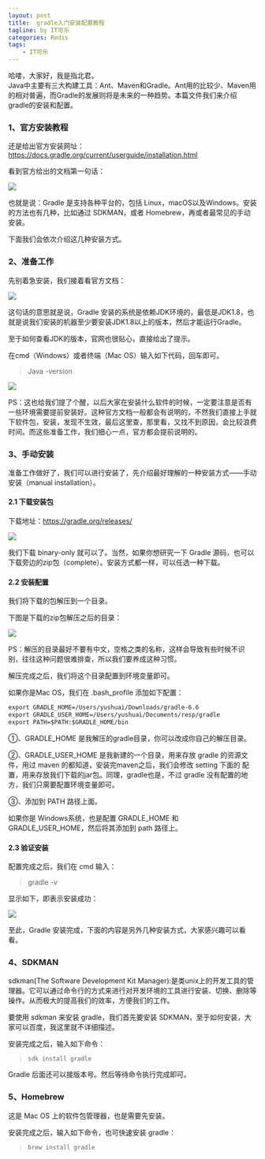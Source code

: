 ```yaml
---
layout: post
title:  gradle入门安装配置教程
tagline: by IT可乐
categories: Redis
tags: 
    - IT可乐
---
```


哈喽，大家好，我是指北君。  
Java中主要有三大构建工具：Ant、Maven和Gradle。Ant用的比较少、Maven用的相对普遍，而Gradle的发展则将是未来的一种趋势。本篇文件我们来介绍gradle的安装和配置。

<!--more-->

### 1、官方安装教程

还是给出官方安装网址：https://docs.gradle.org/current/userguide/installation.html

看到官方给出的文档第一句话：

![](http://www.javanorth.cn/assets/images/2022/itcoke/gradle/gradle-01.png)

也就是说：Gradle 是支持各种平台的，包括 Linux，macOS以及Windows。安装的方法也有几种，比如通过 SDKMAN，或者 Homebrew，再或者最常见的手动安装。

下面我们会依次介绍这几种安装方式。

### 2、准备工作

先别着急安装，我们接着看官方文档：

![](http://www.javanorth.cn/assets/images/2022/itcoke/gradle/gradle-02.png)

这句话的意思就是说，Gradle 安装的系统是依赖JDK环境的，最低是JDK1.8，也就是说我们安装的机器至少要安装JDK1.8以上的版本，然后才能运行Gradle。

至于如何查看JDK的版本，官网也很贴心，直接给出了提示。

在cmd（Windows）或者终端（Mac OS）输入如下代码，回车即可。

> Java -version

![](http://www.javanorth.cn/assets/images/2022/itcoke/gradle/gradle-03.png)

PS：这也给我们提了个醒，以后大家在安装什么软件的时候，一定要注意是否有一些环境需要提前安装好。这种官方文档一般都会有说明的，不然我们直接上手就下软件包，安装，发现不生效，最后这里查，那里看，又找不到原因，会比较浪费时间。而这些准备工作，我们细心一点，官方都会提前说明的。

### 3、手动安装

准备工作做好了，我们可以进行安装了，先介绍最好理解的一种安装方式——手动安装（manual installation）。

#### 2.1 下载安装包

下载地址：https://gradle.org/releases/

![](http://www.javanorth.cn/assets/images/2022/itcoke/gradle/gradle-04.png)

我们下载 binary-only 就可以了。当然，如果你想研究一下 Gradle 源码，也可以下载旁边的zip包（complete）。安装方式都一样，可以任选一种下载。

#### 2.2 安装配置

我们将下载的包解压到一个目录。

下图是下载的zip包解压之后的目录：

![](http://www.javanorth.cn/assets/images/2022/itcoke/gradle/gradle-05.png)

PS：解压的目录最好不要有中文，空格之类的名称，这样会导致有些时候不识别，往往这种问题很难排查，所以我们要养成这种习惯。

解压完成之后，我们将这个目录配置到环境变量即可。

如果你是Mac OS，我们在 .bash_profile 添加如下配置：

```xml
export GRADLE_HOME=/Users/yushuai/Downloads/gradle-6.6
export GRADLE_USER_HOME=/Users/yushuai/Documents/resp/gradle
export PATH=$PATH:$GRADLE_HOME/bin
```

①、GRADLE_HOME 是我解压的gradle目录，你可以改成你自己的解压目录。

②、GRADLE_USER_HOME 是我新建的一个目录，用来存放 gradle 的资源文件，用过 maven 的都知道，安装完maven之后，我们会修改 setting 下面的<localRepository> 配置，用来存放我们下载的jar包。同理，gradle也是，不过 gradle 没有配置的地方，我们只需要配置环境变量即可。

③、添加到 PATH 路径上面。

如果你是 Windows系统，也是配置 GRADLE_HOME 和 GRADLE_USER_HOME，然后将其添加到 path 路径上。

#### 2.3 验证安装

配置完成之后，我们在 cmd 输入：

> gradle -v

显示如下，即表示安装成功：

![](http://www.javanorth.cn/assets/images/2022/itcoke/gradle/gradle-06.png)

至此，Gradle 安装完成，下面的内容是另外几种安装方式，大家感兴趣可以看看。

### 4、SDKMAN

sdkman(The Software Development Kit Manager):是类unix上的开发工具的管理器。它可以通过命令行的方式来进行对开发环境的工具进行安装、切换、删除等操作。从而极大的提高我们的效率，方便我们的工作。

要使用 sdkman 来安装 gradle，我们首先要安装 SDKMAN，至于如何安装，大家可以百度，我这里就不详细描述。

安装完成之后，输入如下命令：

> ```
> sdk install gradle
> ```

Gradle 后面还可以接版本号。然后等待命令执行完成即可。

### 5、Homebrew

这是 Mac OS 上的软件包管理器，也是需要先安装。

安装完成之后，输入如下命令，也可快速安装 gradle：

> ```
> brew install gradle
> ```



